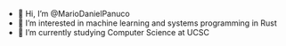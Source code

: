 - 👋 Hi, I’m @MarioDanielPanuco
- 👀 I’m interested in machine learning and systems programming in Rust
- 🌱 I’m currently studying Computer Science at UCSC 


<!---
MarioDanielPanuco/MarioDanielPanuco is a ✨ special ✨ repository because its `README.md` (this file) appears on your GitHub profile.
You can click the Preview link to take a look at your changes.
--->
